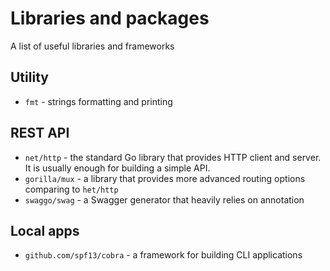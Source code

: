 # Libraries and packages

A list of useful libraries and frameworks

## Utility

* `fmt` - strings formatting and printing

## REST API

* `net/http` - the standard Go library that provides HTTP client and server. It is usually enough for building a simple API.
* `gorilla/mux` - a library that provides more advanced routing options comparing to `het/http`
* `swaggo/swag` - a Swagger generator that heavily relies on annotation

## Local apps

* `github.com/spf13/cobra` - a framework for building CLI applications


